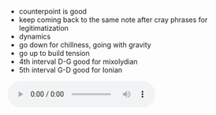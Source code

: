 - counterpoint is good
- keep coming back to the same note after cray phrases for legitimatization
- dynamics
- go down for chillness, going with gravity
- go up to build tension
- 4th interval D-G good for mixolydian
- 5th interval G-D good for Ionian

<audio controls="">
  <source src="https://github.com/monksevillair/monksevillair.github.io/blob/master/src/jazz/2022-10-09-dolphin-dance-self-criticism/Dolphdanceselfcrit.m4a?raw=true" type="audio/mp4">
  Your browser does not support the audio element.
</audio>
